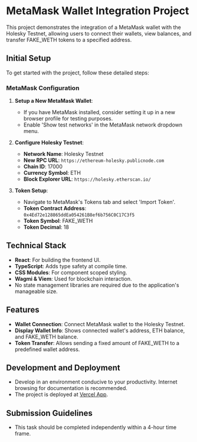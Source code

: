 # MetaMask Wallet Integration Project

This project demonstrates the integration of a MetaMask wallet with the Holesky Testnet, allowing users to connect their wallets, view balances, and transfer FAKE_WETH tokens to a specified address.

## Initial Setup

To get started with the project, follow these detailed steps:

### MetaMask Configuration

1.  **Setup a New MetaMask Wallet**:

    - If you have MetaMask installed, consider setting it up in a new browser profile for testing purposes.
    - Enable 'Show test networks' in the MetaMask network dropdown menu.

2.  **Configure Holesky Testnet**:

    - **Network Name**: Holesky Testnet
    - **New RPC URL**: `https://ethereum-holesky.publicnode.com`
    - **Chain ID**: 17000
    - **Currency Symbol**: ETH
    - **Block Explorer URL**: `https://holesky.etherscan.io/`

3.  **Token Setup**:

    - Navigate to MetaMask's Tokens tab and select 'Import Token'.
    - **Token Contract Address**: `0x4Ed72e128865ddEa054261B8ef6b756C0C17C3f5`
    - **Token Symbol**: FAKE_WETH
    - **Token Decimal**: 18

## Technical Stack

- **React**: For building the frontend UI.
- **TypeScript**: Adds type safety at compile time.
- **CSS Modules**: For component scoped styling.
- **Wagmi & Viem**: Used for blockchain interaction.
- No state management libraries are required due to the application's manageable size.

## Features

- **Wallet Connection**: Connect MetaMask wallet to the Holesky Testnet.
- **Display Wallet Info**: Shows connected wallet's address, ETH balance, and FAKE_WETH balance.
- **Token Transfer**: Allows sending a fixed amount of FAKE_WETH to a predefined wallet address.

## Development and Deployment

- Develop in an environment conducive to your productivity. Internet browsing for documentation is recommended.
- The project is deployed at [Vercel App](https://prepo.vercel.app/).

## Submission Guidelines

- This task should be completed independently within a 4-hour time frame.
